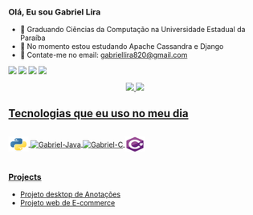 ### Olá, Eu sou Gabriel Lira

- 🔭 Graduando Ciências da Computação na Universidade Estadual da Paraíba
- 🌱 No momento estou estudando Apache Cassandra e Django
- 💬 Contate-me no email: gabriellira820@gmail.com

<div> 

  <a href="https://instagram.com/gabriel.lira__" target="_blank"><img src="https://img.shields.io/badge/-Instagram-%23E4405F?style=for-the-badge&logo=instagram&logoColor=white" target="_blank"></a>
 <a href="https://discord.com/Users/Gabriel_gln#5992" target="_blank"><img src="https://img.shields.io/badge/Discord-7289DA?style=for-the-badge&logo=discord&logoColor=white" target="_blank"></a> 
  <a href = "mailto:gabriellira820@gmail.com"><img src="https://img.shields.io/badge/-Gmail-%23333?style=for-the-badge&logo=gmail&logoColor=white" target="_blank"></a>
  <a href="https://www.linkedin.com/in/gabriel-lira-727a0523b" target="_blank"><img src="https://img.shields.io/badge/-LinkedIn-%230077B5?style=for-the-badge&logo=linkedin&logoColor=white" target="_blank"></a> 

<div align="center">
  <a href="https://github.com/Gabrielgln">
  <img height="180em" src="https://github-readme-stats.vercel.app/api?username=Gabrielgln&show_icons=true&theme=dark&include_all_commits=true&count_private=true"/>
  <img height="180em" src="https://github-readme-stats.vercel.app/api/top-langs/?username=Gabrielgln&layout=compact&langs_count=7&theme=dark"/>
</div>
  
 ## Tecnologias que eu uso no meu dia
    
<div style="display: inline_block"><br>
  <img align="center" alt="Gabriel-Python" height="30" width="40" src="https://raw.githubusercontent.com/devicons/devicon/master/icons/python/python-original.svg">
  <img align="center" alt="Gabriel-Java" height="30" width="40" src="https://cdn.jsdelivr.net/gh/devicons/devicon/icons/java/java-original.svg">
  <img align="center" alt="Gabriel-C" height="30" width="40" src="https://cdn.jsdelivr.net/gh/devicons/devicon/icons/c/c-original.svg">
  <img align="center" alt="Rafa-Csharp" height="30" width="40" src="https://raw.githubusercontent.com/devicons/devicon/master/icons/csharp/csharp-original.svg">
</div><br>
 
  
  
 
</div>
  
### Projects
  - <a href="https://github.com/Gabrielgln/TodoApp">Projeto desktop de Anotações</a>
  - <a href="https://gabrielgln.github.io/proway-computers/">Projeto web de E-commerce</a>
  
  
  
 
